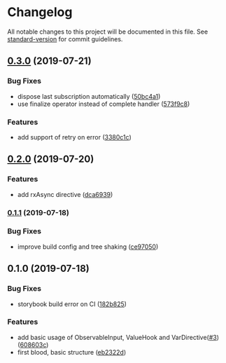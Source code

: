 # Changelog

All notable changes to this project will be documented in this file. See [standard-version](https://github.com/conventional-changelog/standard-version) for commit guidelines.

## [0.3.0](https://github.com/rx-ts/ngrx/compare/v0.2.0...v0.3.0) (2019-07-21)


### Bug Fixes

* dispose last subscription automatically ([50bc4a1](https://github.com/rx-ts/ngrx/commit/50bc4a1))
* use finalize operator instead of complete handler ([573f9c8](https://github.com/rx-ts/ngrx/commit/573f9c8))


### Features

* add support of retry on error ([3380c1c](https://github.com/rx-ts/ngrx/commit/3380c1c))



## [0.2.0](https://github.com/rx-ts/ngrx/compare/v0.1.1...v0.2.0) (2019-07-20)


### Features

* add rxAsync directive ([dca6939](https://github.com/rx-ts/ngrx/commit/dca6939))



### [0.1.1](https://github.com/rx-ts/ngrx/compare/v0.1.0...v0.1.1) (2019-07-18)


### Bug Fixes

* improve build config and tree shaking ([ce97050](https://github.com/rx-ts/ngrx/commit/ce97050))



## 0.1.0 (2019-07-18)

### Bug Fixes

- storybook build error on CI ([182b825](https://github.com/rx-ts/ngrx/commit/182b825))

### Features

- add basic usage of ObservableInput, ValueHook and VarDirective([#3](https://github.com/rx-ts/ngrx/issues/3)) ([608603c](https://github.com/rx-ts/ngrx/commit/608603c))
- first blood, basic structure ([eb2322d](https://github.com/rx-ts/ngrx/commit/eb2322d))
